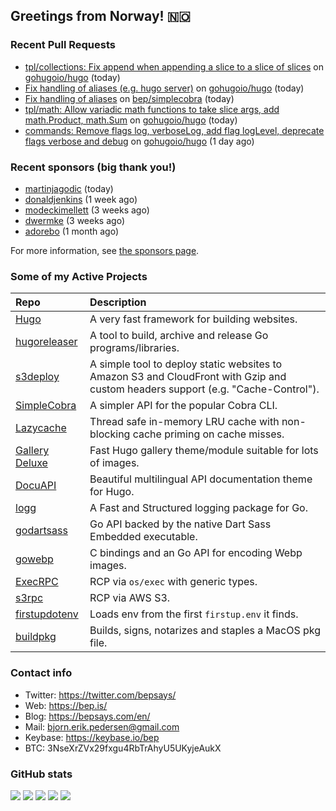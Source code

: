 ## Greetings from Norway! 🇳🇴

### Recent Pull Requests

- [tpl/collections: Fix append when appending a slice to a slice of slices](https://github.com/gohugoio/hugo/pull/11093) on [gohugoio/hugo](https://github.com/gohugoio/hugo) (today)
- [Fix handling of aliases (e.g. hugo server)](https://github.com/gohugoio/hugo/pull/11092) on [gohugoio/hugo](https://github.com/gohugoio/hugo) (today)
- [Fix handling of aliases](https://github.com/bep/simplecobra/pull/8) on [bep/simplecobra](https://github.com/bep/simplecobra) (today)
- [tpl/math: Allow variadic math functions to take slice args, add math.Product, math.Sum](https://github.com/gohugoio/hugo/pull/11091) on [gohugoio/hugo](https://github.com/gohugoio/hugo) (today)
- [commands: Remove flags log, verboseLog, add flag logLevel, deprecate flags verbose and debug](https://github.com/gohugoio/hugo/pull/11088) on [gohugoio/hugo](https://github.com/gohugoio/hugo) (1 day ago)

### Recent sponsors (big thank you!)

- [martinjagodic](https://github.com/martinjagodic) (today)
- [donaldjenkins](https://github.com/donaldjenkins) (1 week ago)
- [modeckimellett](https://github.com/modeckimellett) (3 weeks ago)
- [dwermke](https://github.com/dwermke) (3 weeks ago)
- [adorebo](https://github.com/adorebo) (1 month ago)

For more information, see [the sponsors page](https://github.com/sponsors/bep/).

### Some of my Active Projects

| Repo  | Description |
| :---------------------------------------- | :------------------------------------------- |
| [Hugo](https://github.com/gohugoio/hugo)|A very fast framework for building websites. |
| [hugoreleaser](https://github.com/gohugoio/hugoreleaser)| A tool to build, archive and release Go programs/libraries.  |
| [s3deploy](https://github.com/bep/s3deploy)| A simple tool to deploy static websites to Amazon S3 and CloudFront with Gzip and custom headers support (e.g. "Cache-Control").|
| [SimpleCobra](https://github.com/bep/simplecobra)|A simpler API for the popular Cobra CLI.|
| [Lazycache](https://github.com/bep/lazycache)| Thread safe in-memory LRU cache with non-blocking cache priming on cache misses.  |
| [Gallery Deluxe](https://github.com/bep/gallerydeluxe)|Fast Hugo gallery theme/module suitable for lots of images.  |
| [DocuAPI](https://github.com/bep/docuapi)| Beautiful multilingual API documentation theme for Hugo.  |
| [logg](https://github.com/bep/logg)| A Fast and Structured logging package for Go.  |
| [godartsass](https://github.com/bep/godartsass)| Go API backed by the native Dart Sass Embedded executable. |
| [gowebp](https://github.com/bep/gowebp)|C bindings and an Go API for encoding Webp images. |
| [ExecRPC](https://github.com/bep/execrpc)|RCP via `os/exec` with generic types.  |
| [s3rpc](https://github.com/bep/s3rpc)|RCP via AWS S3.|
| [firstupdotenv](https://github.com/bep/firstupdotenv)|Loads env from the first `firstup.env` it finds. |
| [buildpkg](https://github.com/bep/buildpkg)| Builds, signs, notarizes and staples a MacOS pkg file. |

### Contact info
- Twitter: https://twitter.com/bepsays/
- Web: https://bep.is/
- Blog: https://bepsays.com/en/
- Mail: bjorn.erik.pedersen@gmail.com
- Keybase: https://keybase.io/bep
- BTC: 3NseXrZVx29fxgu4RbTrAhyU5UKyjeAukX


### GitHub stats

![](https://github-profile-summary-cards.vercel.app/api/cards/profile-details?username=bep&theme=github)
![](https://github-profile-summary-cards.vercel.app/api/cards/repos-per-language?username=bep&theme=github)
![](https://github-profile-summary-cards.vercel.app/api/cards/most-commit-language?username=bep&theme=github)
![](https://github-profile-summary-cards.vercel.app/api/cards/stats?username=bep&theme=github)
![](https://github-profile-summary-cards.vercel.app/api/cards/productive-time?username=bep&theme=github)
